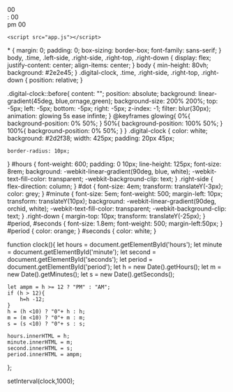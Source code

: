 <!-- HTML -->
<!DOCTYPE html>
<html lang="en">
<head>
    <meta charset="UTF-8">
    <meta name="viewport" content="width=device-width, initial-scale=1.0">
    <title>Digital Clock</title>
    <link rel="stylesheet" href="style.css">
</head>
<body>
    <div class="digital-clock">
        <div class="time">
            <div class="left-side">
                <span id="hours">00</span>
            </div><!--   end left-side -->
            <div class="right-side">
                <div class="right-top">
                    <span id="dot">:</span>
                    <span id="minute">00</span>
                </div><!-- end right-top -->
                <div class="right-down">
                    <span id="period">pm</span>
                    <span id="seconds">00</span>
                </div>
            </div><!-- end right-side -->
        </div><!--   end time -->
    </div><!-- </div> end digital-clock -->
    

    <script src="app.js"></script>
</body>
</html>
<!-- CSS -->
* {
    margin: 0;
    padding: 0;
    box-sizing: border-box;
    font-family: sans-serif;
}
body, .time, .left-side, .right-side, .right-top, .right-down {
    display: flex;
    justify-content: center;
    align-items: center;
}
body {
    min-height: 80vh;
    background: #2e2e45;
}
.digital-clock, .time, .right-side, .right-top, .right-down {
    position: relative;
}

.digital-clock::before{
    content: "";
    position: absolute;
    background: linear-gradient(45deg, blue,ornage,green);
    background-size: 200% 200%;
    top: -5px;
    left: -5px;
    bottom: -5px;
    right: -5px;
    z-index: -1;
    filter: blur(30px);
    animation: glowing 5s ease infinte;
}
@keyframes glowing{
    0%{
        background-position: 0% 50%;
    }
    50%{
        background-position: 100% 50%;
    }
    100%{
        background-position: 0% 50%;
    }
}
.digital-clock {
    color: white;
    background: #2d2f38;
    width: 425px;
    padding: 20px 45px;
    
    border-radius: 10px;
}
#hours {
    font-weight: 600;
    padding: 0 10px;
    line-height: 125px;
    font-size: 8rem;
    background: -webkit-linear-gradient(90deg, blue, white);
    -webkit-text-fill-color: transparent;
    -webkit-background-clip: text;
}
.right-side {
    flex-direction: column;
}
#dot {
    font-size: 4em;
    transform: translateY(-3px);
    color: grey;
}
#minute {
    font-size: 5em;
    font-weight: 500;
    margin-left: 10px;
    transform: translateY(10px);
    background: -webkit-linear-gradient(90deg, orchid, white);
    -webkit-text-fill-color: transparent;
    -webkit-background-clip: text;
}
.right-down {
    margin-top: 10px;
    transform: translateY(-25px);
}
#period, #seconds {
    font-size: 1.8em;
    font-weight: 500;
    margin-left:50px;
}
#period {
    color: orange;
}
#seconds {
    color: white;
}
<!-- JAVA SCRIPT -->
function clock(){
    let hours = document.getElementById('hours');
    let minute = document.getElementById('minute');
    let second = document.getElementById('seconds');
    let period = document.getElementById('period');
    let h = new Date().getHours();
    let m = new Date().getMinutes();
    let s = new Date().getSeconds();

    let ampm = h >= 12 ? "PM" : "AM";
    if (h > 12){
        h=h -12;
    }
    h = (h <10) ? "0"+ h : h;
    m = (m <10) ? "0"+ m : m;
    s = (s <10) ? "0"+ s : s;

    hours.innerHTML = h;
    minute.innerHTML = m;
    second.innerHTML = s;
    period.innerHTML = ampm;

};

setInterval(clock,1000);
